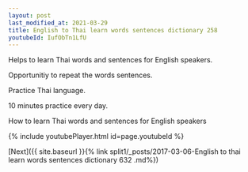 ```yaml
---
layout: post
last_modified_at: 2021-03-29
title: English to Thai learn words sentences dictionary 258 
youtubeId: IufObTn1LfU
---
```

 
 
Helps to learn Thai words and sentences for English speakers.

Opportunitiy to repeat the words sentences. 

Practice Thai language. 
 
10 minutes practice every day. 
 
How to learn Thai words and sentences for English speakers 
 
{% include youtubePlayer.html id=page.youtubeId %}
 
 
[Next]({{ site.baseurl }}{% link  split1/_posts/2017-03-06-English to thai learn words sentences dictionary 632 .md%})
 
